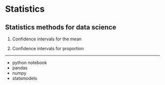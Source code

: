 # Statistics
## Statistics methods for data science


1. Confidence intervals for the mean

2. Confidence intervals for proportion


______________________________________________________________________________________________________________________________

- python notebook
- pandas
- numpy
- statsmodels

